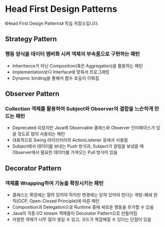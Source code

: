 # Head First Design Patterns
《Head First Design Patterns》 학습 저장소입니다.

## Strategy Pattern
### 행동 양식을 데이터 멤버화 시켜 객체의 부속품으로 구현하는 패턴
- Inheritance가 아닌 Composition(혹은 Aggregation)을 활용하는 패턴
- Implementation보다 Interface에 맞춰서 프로그래밍
- Dynamic binding을 통해서 함수 호출이 이뤄짐

## Observer Pattern
### Collection 객체를 활용하여 Subject와 Observer의 결합을 느슨하게 만드는 패턴
- Deprecated 되었지만 Java에 Observable 클래스와 Observer 인터페이스가 있을 정도로 많이 사용되는 패턴
- 대표적으로 Swing 라이브러리의 ActionListener 등에서 사용됨
- Subject에서 데이터를 보내는 Push 방식과, Subject가 알림을 보냈을 때 Observer에서 필요한 데이터를 가져오는 Pull 방식이 있음

## Decorator Pattern
### 객체를 Wrapping하여 기능을 확장시키는 패턴
- 클래스는 확장에는 열려 있어야 하지만 변경에는 닫혀 있어야 한다는 개방-폐쇄 원칙(OCP, Open-Closed Principle)에 따른 패턴
- Composition과 Delegation으로 Runtime 중에 새로운 행동을 추가할 수 있음
- Java의 각종 I/O stream 객체들이 Decorator Pattern으로 만들어짐
- 자잘한 객체가 너무 많이 생길 수 있고, 코드가 복잡해질 수 있다는 단점이 있음
